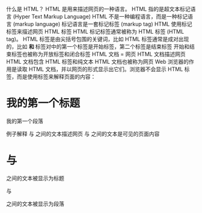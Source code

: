 <html>
什么是 HTML？
HTML 是用来描述网页的一种语言。
HTML 指的是超文本标记语言 (Hyper Text Markup Language)
HTML 不是一种编程语言，而是一种标记语言 (markup language)
标记语言是一套标记标签 (markup tag)
HTML 使用标记标签来描述网页
HTML 标签
HTML 标记标签通常被称为 HTML 标签 (HTML tag)。
HTML 标签是由尖括号包围的关键词，比如 <html>
HTML 标签通常是成对出现的，比如 <b> 和 </b>
标签对中的第一个标签是开始标签，第二个标签是结束标签
开始和结束标签也被称为开放标签和闭合标签
HTML 文档 = 网页
HTML 文档描述网页
HTML 文档包含 HTML 标签和纯文本
HTML 文档也被称为网页
Web  浏览器的作用是读取 HTML 文档，并以网页的形式显示出它们。浏览器不会显示 HTML 标签，而是使用标签来解释页面的内容：

<html>
<body>
<h1>我的第一个标题</h1>
<p> 我的第一个段落</p>
</body>
</html>
例子解释
<html> 与 </html>  之间的文本描述网页
<body> 与 </body>  之间的文本是可见的页面内容
<h1>   与  </h1>   之间的文本被显示为标题
<p>    与  </p>    之间的文本被显示为段落